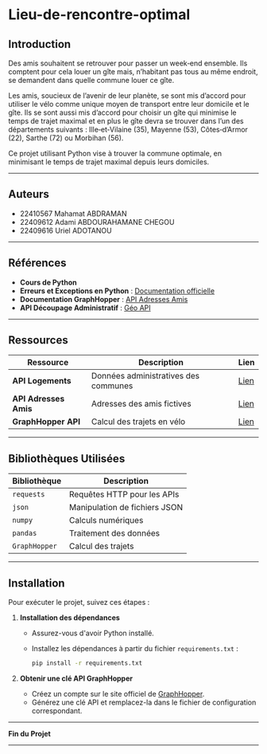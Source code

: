 # Lieu-de-rencontre-optimal

## Introduction

Des amis souhaitent se retrouver pour passer un week‑end ensemble. Ils comptent pour cela louer un gîte mais, n’habitant pas tous au même endroit, se demandent dans quelle commune louer ce gîte.

Les amis, soucieux de l’avenir de leur planète, se sont mis d’accord pour utiliser le vélo comme unique moyen de transport entre leur domicile et le gîte. Ils se sont aussi mis d’accord pour choisir un gîte qui minimise le temps de trajet maximal et en plus le gîte devra se trouver dans l’un des départements suivants : Ille‑et‑Vilaine (35), Mayenne (53), Côtes‑d’Armor (22), Sarthe (72) ou Morbihan (56).

Ce projet utilisant Python vise à trouver la commune optimale, en minimisant le temps de trajet maximal depuis leurs domiciles.

---

## Auteurs

- 22410567 Mahamat ABDRAMAN  
- 22409612 Adami ABDOURAHAMANE CHEGOU  
- 22409616 Uriel ADOTANOU

---

## Références

- **Cours de Python**
- **Erreurs et Exceptions en Python** : [Documentation officielle](https://docs.python.org/fr/3.5/tutorial/errors.html)
- **Documentation GraphHopper** : [API Adresses Amis](https://my-json-server.typicode.com/rtavenar/fake_api/adresses_amis)
- **API Découpage Administratif** : [Géo API](https://geo.api.gouv.fr/decoupage-administratif)

---

## Ressources

| Ressource                   | Description                            | Lien                                       |
|-----------------------------|----------------------------------------|---------------------------------------------|
| **API Logements**           | Données administratives des communes | [Lien](https://geo.api.gouv.fr/communes)   |
| **API Adresses Amis**       | Adresses des amis fictives            | [Lien](https://my-json-server.typicode.com/rtavenar/fake_api/adresses_amis) |
| **GraphHopper API**         | Calcul des trajets en vélo            | [Lien](https://graphhopper.com/)           |

---

## Bibliothèques Utilisées

| Bibliothèque  | Description                     |
|---------------|-------------------------------|
| `requests`    | Requêtes HTTP pour les APIs   |
| `json`        | Manipulation de fichiers JSON |
| `numpy`       | Calculs numériques            |
| `pandas`      | Traitement des données        |
| `GraphHopper` | Calcul des trajets            |

---

## Installation

Pour exécuter le projet, suivez ces étapes :

1. **Installation des dépendances**
   - Assurez-vous d'avoir Python installé.
   - Installez les dépendances à partir du fichier `requirements.txt` :

     ```bash
     pip install -r requirements.txt
     ```

2. **Obtenir une clé API GraphHopper**
   - Créez un compte sur le site officiel de [GraphHopper](https://graphhopper.com/).
   - Générez une clé API et remplacez-la dans le fichier de configuration correspondant.

---

**Fin du Projet**

---

